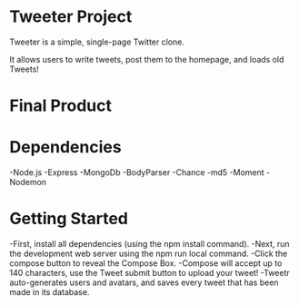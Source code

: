 # Tweeter Project

Tweeter is a simple, single-page Twitter clone.

It allows users to write tweets, post them to the homepage, and loads old Tweets! 

# Final Product

# Dependencies

-Node.js -Express -MongoDb -BodyParser -Chance -md5 -Moment -Nodemon

# Getting Started

-First, install all dependencies (using the npm install command). 
-Next, run the development web server using the npm run local command.
-Click the compose button to reveal the Compose Box.
-Compose will accept up to 140 characters, use the Tweet submit button to upload your tweet!
-Tweetr auto-generates users and avatars, and saves every tweet that has been made in its database.

